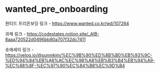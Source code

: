 # wanted_pre_onboarding

원티드 프리온보딩 링크 - https://www.wanted.co.kr/wd/107264

과제 링크 - https://codestates.notion.site/_AIB-8aaa720522d0496bb80a707f32dc7411

숏에세이 링크 - https://velog.io/@sunmkim/%EC%9B%90%ED%8B%B0%EB%93%9C-%ED%94%84%EB%A6%AC%EC%98%A8%EB%B3%B4%EB%94%A9-%EC%88%8F-%EC%97%90%EC%84%B8%EC%9D%B4

